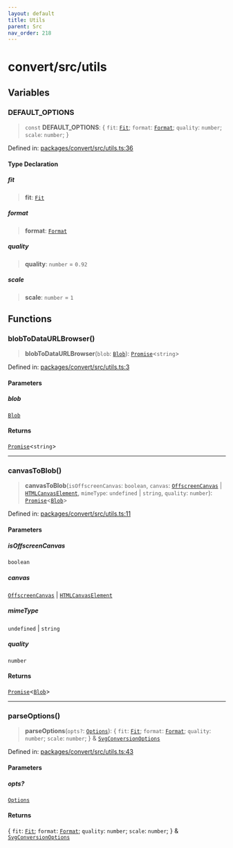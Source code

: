 ```yaml
---
layout: default
title: Utils
parent: Src
nav_order: 218
---
```


# convert/src/utils

## Variables

### DEFAULT\_OPTIONS

> `const` **DEFAULT\_OPTIONS**: \{ `fit`: [`Fit`](convert.md#fit-1); `format`: [`Format`](convert.md#format-1); `quality`: `number`; `scale`: `number`; \}

Defined in: [packages/convert/src/utils.ts:36](https://github.com/svg-fns/svg-fns/blob/3ca347638e461133d51895b0b1e0a044a65e9288/packages/convert/src/utils.ts#L36)

#### Type Declaration

##### fit

> **fit**: [`Fit`](convert.md#fit-1)

##### format

> **format**: [`Format`](convert.md#format-1)

##### quality

> **quality**: `number` = `0.92`

##### scale

> **scale**: `number` = `1`

## Functions

### blobToDataURLBrowser()

> **blobToDataURLBrowser**(`blob`: [`Blob`](https://developer.mozilla.org/docs/Web/API/Blob)): [`Promise`](https://developer.mozilla.org/docs/Web/JavaScript/Reference/Global_Objects/Promise)\<`string`\>

Defined in: [packages/convert/src/utils.ts:3](https://github.com/svg-fns/svg-fns/blob/3ca347638e461133d51895b0b1e0a044a65e9288/packages/convert/src/utils.ts#L3)

#### Parameters

##### blob

[`Blob`](https://developer.mozilla.org/docs/Web/API/Blob)

#### Returns

[`Promise`](https://developer.mozilla.org/docs/Web/JavaScript/Reference/Global_Objects/Promise)\<`string`\>

***

### canvasToBlob()

> **canvasToBlob**(`isOffscreenCanvas`: `boolean`, `canvas`: [`OffscreenCanvas`](https://developer.mozilla.org/docs/Web/API/OffscreenCanvas) \| [`HTMLCanvasElement`](https://developer.mozilla.org/docs/Web/API/HTMLCanvasElement), `mimeType`: `undefined` \| `string`, `quality`: `number`): [`Promise`](https://developer.mozilla.org/docs/Web/JavaScript/Reference/Global_Objects/Promise)\<[`Blob`](https://developer.mozilla.org/docs/Web/API/Blob)\>

Defined in: [packages/convert/src/utils.ts:11](https://github.com/svg-fns/svg-fns/blob/3ca347638e461133d51895b0b1e0a044a65e9288/packages/convert/src/utils.ts#L11)

#### Parameters

##### isOffscreenCanvas

`boolean`

##### canvas

[`OffscreenCanvas`](https://developer.mozilla.org/docs/Web/API/OffscreenCanvas) | [`HTMLCanvasElement`](https://developer.mozilla.org/docs/Web/API/HTMLCanvasElement)

##### mimeType

`undefined` | `string`

##### quality

`number`

#### Returns

[`Promise`](https://developer.mozilla.org/docs/Web/JavaScript/Reference/Global_Objects/Promise)\<[`Blob`](https://developer.mozilla.org/docs/Web/API/Blob)\>

***

### parseOptions()

> **parseOptions**(`opts?`: [`Options`](convert.md#options)): \{ `fit`: [`Fit`](convert.md#fit-1); `format`: [`Format`](convert.md#format-1); `quality`: `number`; `scale`: `number`; \} & [`SvgConversionOptions`](convert.md#svgconversionoptions)

Defined in: [packages/convert/src/utils.ts:43](https://github.com/svg-fns/svg-fns/blob/3ca347638e461133d51895b0b1e0a044a65e9288/packages/convert/src/utils.ts#L43)

#### Parameters

##### opts?

[`Options`](convert.md#options)

#### Returns

\{ `fit`: [`Fit`](convert.md#fit-1); `format`: [`Format`](convert.md#format-1); `quality`: `number`; `scale`: `number`; \} & [`SvgConversionOptions`](convert.md#svgconversionoptions)
